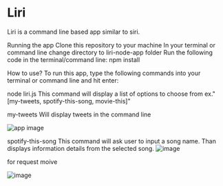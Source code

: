 # Liri



Liri is a command line based app similar to siri.

Running the app
Clone this repository to your machine In your terminal or command line change directory to liri-node-app folder Run the following code in the terminal/command line: npm install

How to use?
To run this app, type the following commands into your terminal or command line and hit enter:

node liri.js This command will display a list of options to choose from ex."[my-tweets, spotify-this-song, movie-this]" 






my-tweets Will display tweets in the command line 

![app image](/liri/pic1.png)

spotify-this-song This command will ask user to input a song name. Than displays information details from the selected song. 
![image](Liri/pic3.png)


for request moive 

![image](Liri/pic3.png)

